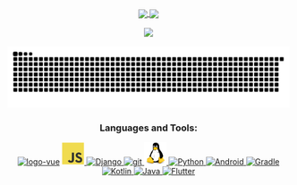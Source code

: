 <div align="center"> 
  <a href="https://github.com/claudinei-casa">
  <img height="170em"   align="center" src="https://github-readme-stats.vercel.app/api?username=claudinei-casa&show_icons=true&theme=dark&include_all_commits=true&count_private=true"/>
  <img height="170em"  align="center" src="https://github-readme-stats.vercel.app/api/top-langs/?username=claudinei-casa&&layout=compact&hide=shell&theme=dark"/>
</div>
 <br>
<div  align="center"> 
<a href="https://www.linkedin.com/in/claudinei-casa-2405b0149/" target="_blank"><img src="https://img.shields.io/badge/-LinkedIn-%230077B5?style=for-the-badge&logo=linkedin&logoColor=white" target="_blank"></a> 
 
  ![Snake animation](https://github.com/claudinei-casa/claudinei-casa/blob/output/github-contribution-grid-snake.svg)
 
</div>

<h3 align="center">Languages and Tools:</h3>
<p align="center">
		<!-- Vue -->
  		<a href="https://vuejs.org/" target="_blank"> <img alt="logo-vue" src="https://sfc.vuejs.org/logo.svg" width="40" height="40"></a>
		<!-- JS -->
        <a href="https://developer.mozilla.org/en-US/docs/Web/JavaScript" target="_blank"> <img src="https://raw.githubusercontent.com/devicons/devicon/master/icons/javascript/javascript-original.svg" alt="javascript" width="40" height="40" /> </a>
		<!--  Django -->
		<a href="https://www.djangoproject.com/" target="_blank"> <img src="https://code.djangoproject.com/chrome/site/img/logo-django.svg" alt="Django" width="60" height="40" /> </a>
		<!-- Git -->
        <a href="https://git-scm.com/" target="https://git-scm.com/"> <img src="https://www.vectorlogo.zone/logos/git-scm/git-scm-icon.svg" alt="git" width="40" height="40" /> </a>
		<!-- Linux -->
        <a href="https://www.linux.org/" target="_blank"> <img src="https://raw.githubusercontent.com/devicons/devicon/master/icons/linux/linux-original.svg" alt="linux" width="40" height="40" /> </a>
		<!-- Python -->
        <a href="https://www.python.org/" target="_blank"> <img src="https://www.python.org/static/img/python-logo.png" alt="Python" width="100" height="40" /> </a>
		<!-- Android -->
        <a href="https://developer.android.com/" target="_blank" > <img src="https://developer.android.com/static/images/logos/android.svg" alt="Android" width="40" height="40" /> </a>
		<!-- Gradle -->
        <a href="https://gradle.com/" target="_blank"> <img src="https://gradle.com/_next/static/media/logo-gradle.c1f12d23.svg" alt="Gradle" width="80" height="40" /> </a>
		<!-- Kotlin -->
        <a href="https://kotlinlang.org/" target="_blank"> <img src="https://user-images.githubusercontent.com/103866722/177941491-1947c6b0-6e38-4880-8bd7-01dac36165df.png" alt="Kotlin" width="40" height="40" /> </a>
		<!-- Java -->
		<a href="https://www.java.com/pt-BR/" target="_blank"> <img src="https://cdn-icons-png.flaticon.com/512/5968/5968282.png" alt="Java" width="40" height="40" /> </a>
		<!-- Flutter -->
		<a href="https://flutter.dev/" target="_blank"> <img src="https://storage.googleapis.com/cms-storage-bucket/ec64036b4eacc9f3fd73.svg" alt="Flutter" width="80" height="40" /> </a>
 </a>
</p>

